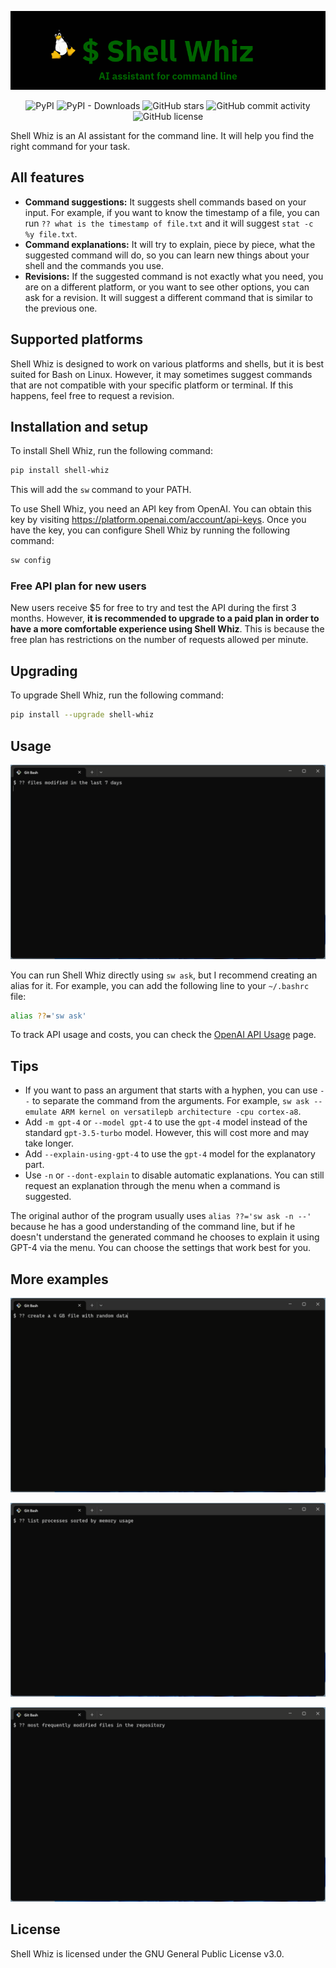 <p align="center">
  <img src="https://github.com/beimzhan/shell-whiz/raw/main/images/shell-whiz.png" />
</p>

<p align="center">
  <img src="https://img.shields.io/pypi/v/shell-whiz" alt="PyPI" />
  <img src="https://img.shields.io/pypi/dm/shell-whiz" alt="PyPI - Downloads" />
  <img
    src="https://img.shields.io/github/stars/beimzhan/shell-whiz"
    alt="GitHub stars"
  />
  <img
    src="https://img.shields.io/github/commit-activity/m/beimzhan/shell-whiz"
    alt="GitHub commit activity"
  />
  <img
    src="https://img.shields.io/github/license/beimzhan/shell-whiz"
    alt="GitHub license"
  />
</p>

Shell Whiz is an AI assistant for the command line. It will help you find the right command for your task.

## All features

- **Command suggestions:** It suggests shell commands based on your input. For example, if you want to know the timestamp of a file, you can run `?? what is the timestamp of file.txt` and it will suggest `stat -c %y file.txt`.
- **Command explanations:** It will try to explain, piece by piece, what the suggested command will do, so you can learn new things about your shell and the commands you use.
- **Revisions:** If the suggested command is not exactly what you need, you are on a different platform, or you want to see other options, you can ask for a revision. It will suggest a different command that is similar to the previous one.

## Supported platforms

Shell Whiz is designed to work on various platforms and shells, but it is best suited for Bash on Linux. However, it may sometimes suggest commands that are not compatible with your specific platform or terminal. If this happens, feel free to request a revision.

## Installation and setup

To install Shell Whiz, run the following command:

```bash
pip install shell-whiz
```

This will add the `sw` command to your PATH.

To use Shell Whiz, you need an API key from OpenAI. You can obtain this key by visiting https://platform.openai.com/account/api-keys. Once you have the key, you can configure Shell Whiz by running the following command:

```bash
sw config
```

### Free API plan for new users

New users receive $5 for free to try and test the API during the first 3 months. However, **it is recommended to upgrade to a paid plan in order to have a more comfortable experience using Shell Whiz**. This is because the free plan has restrictions on the number of requests allowed per minute.

## Upgrading

To upgrade Shell Whiz, run the following command:

```bash
pip install --upgrade shell-whiz
```

## Usage

<p align="center">
  <img
    src="https://github.com/beimzhan/shell-whiz/blob/main/examples/files_modified_in_the_last_7_days-20230915.gif?raw=true"
  />
</p>

You can run Shell Whiz directly using `sw ask`, but I recommend creating an alias for it. For example, you can add the following line to your `~/.bashrc` file:

```bash
alias ??='sw ask'
```

To track API usage and costs, you can check the [OpenAI API Usage](https://platform.openai.com/account/usage) page.

## Tips

- If you want to pass an argument that starts with a hyphen, you can use `--` to separate the command from the arguments. For example, `sw ask -- emulate ARM kernel on versatilepb architecture -cpu cortex-a8`.
- Add `-m gpt-4` or `--model gpt-4` to use the `gpt-4` model instead of the standard `gpt-3.5-turbo` model. However, this will cost more and may take longer.
- Add `--explain-using-gpt-4` to use the `gpt-4` model for the explanatory part.
- Use `-n` or `--dont-explain` to disable automatic explanations. You can still request an explanation through the menu when a command is suggested.

The original author of the program usually uses `alias ??='sw ask -n --'` because he has a good understanding of the command line, but if he doesn't understand the generated command he chooses to explain it using GPT-4 via the menu. You can choose the settings that work best for you.

## More examples

<p align="center">
  <img
    src="https://github.com/beimzhan/shell-whiz/blob/main/examples/create_a_4_GB_file_with_random_data-20230915.gif?raw=true"
  />
</p>
<p align="center">
  <img
    src="https://github.com/beimzhan/shell-whiz/blob/main/examples/list_processes_sorted_by_memory_usage-20230915.gif?raw=true"
  />
</p>
<p align="center">
  <img
    src="https://github.com/beimzhan/shell-whiz/blob/main/examples/most_frequently_modified_files_in_the_repository-20230915.gif?raw=true"
  />
</p>

## License

Shell Whiz is licensed under the GNU General Public License v3.0.
